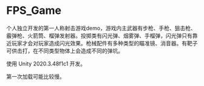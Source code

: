 # FPS_Game
个人独立开发的第一人称射击游戏demo，游戏内主武器有步枪、手枪、狙击枪、霰弹枪、火箭筒、榴弹发射器。投掷类有闪光弹、烟雾弹、手榴弹，闪光弹只有靠近玩家才会对玩家造成闪光效果。枪械配件有多种类型的瞄准镜、消音器。有靶子可供击打，在不同类型物体上会造成不同的弹坑。

使用 Unity 2020.3.48f1c1 开发。

第一次加载可能比较慢。
